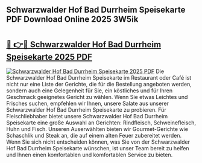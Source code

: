 ## Schwarzwalder Hof Bad Durrheim Speisekarte PDF Download Online 2025 3W5ik

# <h2><a href="http://gccb6o6.nevu.top/?p=Schwarzwalder+Hof+Bad+Durrheim+Speisekarte">🔗 👉🔴 Schwarzwalder Hof Bad Durrheim Speisekarte 2025 PDF</a></h2>

[![Schwarzwalder Hof Bad Durrheim Speisekarte 2025 PDF](https://i.imgur.com/dBaPXMq.png)](http://gccb6o6.nevu.top/?p=Schwarzwalder+Hof+Bad+Durrheim+Speisekarte)
Die Schwarzwalder Hof Bad Durrheim Speisekarte im Restaurant oder Café ist nicht nur eine Liste der Gerichte, die für die Bestellung angeboten werden, sondern auch eine Gelegenheit für Sie, ein köstliches und für Ihren Geschmack geeignetes Gericht zu wählen. Wenn Sie etwas Leichtes und Frisches suchen, empfehlen wir Ihnen, unsere Salate aus unserer Schwarzwalder Hof Bad Durrheim Speisekarte zu probieren. Für Fleischliebhaber bietet unsere Schwarzwalder Hof Bad Durrheim Speisekarte eine große Auswahl an Gerichten: Rindfleisch, Schweinefleisch, Huhn und Fisch. Unseren Auserwählten bieten wir Gourmet-Gerichte wie Schaschlik und Steak an, die auf einem alten Feuer zubereitet werden. Wenn Sie sich nicht entscheiden können, was Sie von der Schwarzwalder Hof Bad Durrheim Speisekarte wünschen, ist unser Team bereit zu helfen und Ihnen einen komfortablen und komfortablen Service zu bieten.
